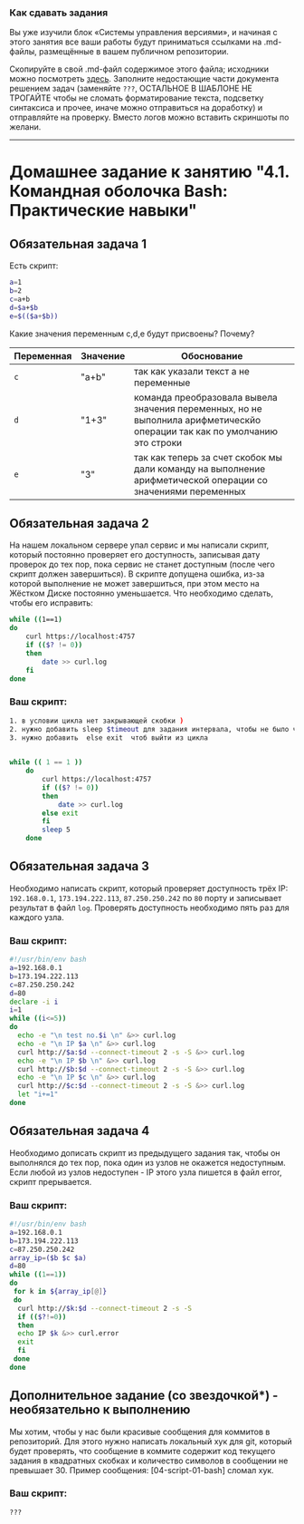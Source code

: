 ### Как сдавать задания

Вы уже изучили блок «Системы управления версиями», и начиная с этого занятия все ваши работы будут приниматься ссылками на .md-файлы, размещённые в вашем публичном репозитории.

Скопируйте в свой .md-файл содержимое этого файла; исходники можно посмотреть [здесь](https://raw.githubusercontent.com/netology-code/sysadm-homeworks/devsys10/04-script-01-bash/README.md). Заполните недостающие части документа решением задач (заменяйте `???`, ОСТАЛЬНОЕ В ШАБЛОНЕ НЕ ТРОГАЙТЕ чтобы не сломать форматирование текста, подсветку синтаксиса и прочее, иначе можно отправиться на доработку) и отправляйте на проверку. Вместо логов можно вставить скриншоты по желани.

---


# Домашнее задание к занятию "4.1. Командная оболочка Bash: Практические навыки"

## Обязательная задача 1

Есть скрипт:
```bash
a=1
b=2
c=a+b
d=$a+$b
e=$(($a+$b))
```

Какие значения переменным c,d,e будут присвоены? Почему?

| Переменная  | Значение | Обоснование |
| ------------- | ------------- | ------------- |
| `c`  | "a+b"  | так как указали текст а не переменные |
| `d`  | "1+3"  | команда преобразовала вывела значения переменных, но не выполнила арифметическйо операции так как по умолчанию это строки  |
| `e`  | "3"  | так как теперь за счет скобок мы дали команду на выполнение арифметической операции со значениями переменных |


## Обязательная задача 2
На нашем локальном сервере упал сервис и мы написали скрипт, который постоянно проверяет его доступность, записывая дату проверок до тех пор, пока сервис не станет доступным (после чего скрипт должен завершиться). В скрипте допущена ошибка, из-за которой выполнение не может завершиться, при этом место на Жёстком Диске постоянно уменьшается. Что необходимо сделать, чтобы его исправить:
```bash
while ((1==1)
do
	curl https://localhost:4757
	if (($? != 0))
	then
		date >> curl.log
	fi
done
```

### Ваш скрипт:
```bash
1. в условии цикла нет закрывающей скобки ) 
2. нужно добавить sleep $timeout для задания интервала, чтобы не было частых проверок
3. нужно добавить  else exit  чтоб выйти из цикла
      

while (( 1 == 1 ))
    do
        curl https://localhost:4757
        if (($? != 0))
        then
            date >> curl.log
        else exit
        fi
        sleep 5
    done

```

## Обязательная задача 3
Необходимо написать скрипт, который проверяет доступность трёх IP: `192.168.0.1`, `173.194.222.113`, `87.250.250.242` по `80` порту и записывает результат в файл `log`. Проверять доступность необходимо пять раз для каждого узла.

### Ваш скрипт:
```bash
#!/usr/bin/env bash
a=192.168.0.1
b=173.194.222.113
c=87.250.250.242
d=80
declare -i i
i=1
while ((i<=5))
do
  echo -e "\n test no.$i \n" &>> curl.log
  echo -e "\n IP $a \n" &>> curl.log
  curl http://$a:$d --connect-timeout 2 -s -S &>> curl.log
  echo -e "\n IP $b \n" &>> curl.log
  curl http://$b:$d --connect-timeout 2 -s -S &>> curl.log
  echo -e "\n IP $c \n" &>> curl.log
  curl http://$c:$d --connect-timeout 2 -s -S &>> curl.log
  let "i+=1"
done
```

## Обязательная задача 4
Необходимо дописать скрипт из предыдущего задания так, чтобы он выполнялся до тех пор, пока один из узлов не окажется недоступным. Если любой из узлов недоступен - IP этого узла пишется в файл error, скрипт прерывается.

### Ваш скрипт:
```bash
#!/usr/bin/env bash
a=192.168.0.1
b=173.194.222.113
c=87.250.250.242
array_ip=($b $c $a)
d=80
while ((1==1))
do
 for k in ${array_ip[@]}
 do
  curl http://$k:$d --connect-timeout 2 -s -S
  if (($?!=0))
  then
  echo IP $k &>> curl.error
  exit
  fi
 done
done
```

## Дополнительное задание (со звездочкой*) - необязательно к выполнению

Мы хотим, чтобы у нас были красивые сообщения для коммитов в репозиторий. Для этого нужно написать локальный хук для git, который будет проверять, что сообщение в коммите содержит код текущего задания в квадратных скобках и количество символов в сообщении не превышает 30. Пример сообщения: \[04-script-01-bash\] сломал хук.

### Ваш скрипт:
```bash
???
```
